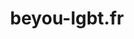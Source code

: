 ---
key: project
order: 20
title: beyou-lgbt.fr
url: https://beyou-lgbt.fr/
img:
  url: "/images/beyouProject.png"
  alt: Screenshot du site beyou
tags: ["Design", "Développement", "Gatsbyjs"]
text: BeYou est une communauté active et bienveillante qui a pour objectif principal le soutien et l'accompagnement des membres. La communauté est principalement active sur la platforme discord.
---